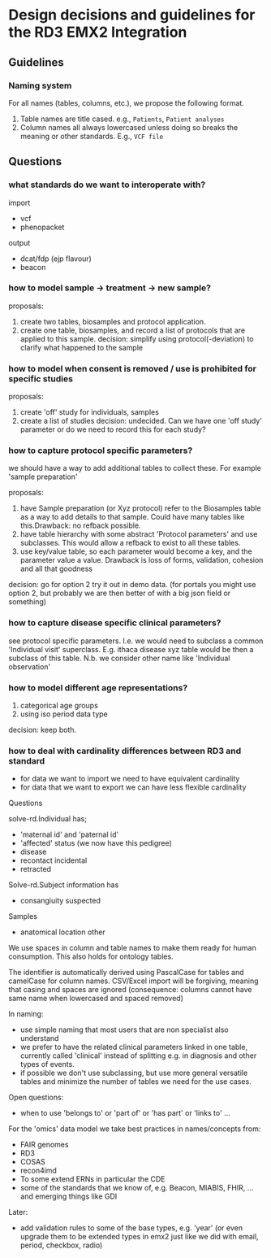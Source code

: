 # Design decisions and guidelines for the RD3 EMX2 Integration

## Guidelines

### Naming system

For all names (tables, columns, etc.), we propose the following format.

1. Table names are title cased. e.g., `Patients`, `Patient analyses`
2. Column names all always lowercased unless doing so breaks the meaning or other standards. E.g., `VCF file`

## Questions

### what standards do we want to interoperate with?

import

- vcf
- phenopacket

output

- dcat/fdp (ejp flavour)
- beacon

### how to model sample -> treatment -> new sample?

proposals:

1. create two tables, biosamples and protocol application. 
2. create one table, biosamples, and record a list of protocols that are applied to this sample.
decision: simplify using protocol(-deviation) to clarify what happened to the sample

### how to model when consent is removed / use is prohibited for specific studies

proposals:

1. create 'off' study for individuals, samples
2. create a list of studies
decision: undecided. Can we have one 'off study' parameter or do we need to record this for each study?

### how to capture protocol specific parameters?

we should have a way to add additional tables to collect these. For example 'sample preparation'

proposals:

1. have Sample preparation (or Xyz protocol) refer to the Biosamples table as a way to add details to that sample. Could have many tables like this.Drawback: no refback possible.
2. have table hierarchy with some abstract 'Protocol parameters' and use subclasses. This would allow a refback to exist to all these tables.
3. use key/value table, so each parameter would become a key, and the parameter value a value. Drawback is loss of forms, validation, cohesion and all that goodness

decision: go for option 2 try it out in demo data. (for portals you might use option 2, but probably we are then better of with a big json field or something)

### how to capture disease specific clinical parameters?

see protocol specific parameters. I.e. we would need to subclass a common 'Individual visit' superclass.
E.g. ithaca disease xyz table would be then a subclass of this table. N.b. we consider other name like 'Individual observation'

### how to model different age representations?

1. categorical age groups
2. using iso period data type

decision: keep both.

### how to deal with cardinality differences between RD3 and standard

- for data we want to import we need to have equivalent cardinality
- for data that we want to export we can have less flexible cardinality

Questions

solve-rd.Individual has;

- 'maternal id' and 'paternal id'
- 'affected' status (we now have this pedigree)
- disease
- recontact incidental
- retracted

Solve-rd.Subject information has

- consangiuity suspected

Samples

- anatomical location other

We use spaces in column and table names to make them ready for human consumption. This also holds for ontology tables.

The identifier is automatically derived using PascalCase for tables and camelCase for column names.
CSV/Excel import will be forgiving, meaning that casing and spaces are ignored (consequence: columns cannot have same name when  lowercased and spaced removed)

In naming:

- use simple naming that most users that are non specialist also understand
- we prefer to have the related clinical parameters linked in one table, currently called 'clinical' instead of splitting e.g. in diagnosis and other types
  of events.
- if possible we don't use subclassing, but use more general versatile tables and minimize the number of tables we need for the use cases.

Open questions:

- when to use 'belongs to' or 'part of' or 'has part' or 'links to' ...

For the 'omics' data model we take best practices in names/concepts from:

- FAIR genomes
- RD3
- COSAS
- recon4imd
- To some extend ERNs in particular the CDE
- some of the standards that we know of, e.g. Beacon, MIABIS, FHIR, ... and emerging things like GDI

Later:

- add validation rules to some of the base types, e.g. 'year' (or even upgrade them to be extended types in emx2 just like we did with email, period, checkbox, radio)